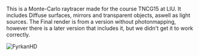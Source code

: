 This is a Monte-Carlo raytracer made for the course TNCG15 at LIU. It includes Diffuse surfaces, mirrors and transparent objects, aswell as light sources. The Final render is from a version without photonmapping, however there is a later version that includes it, but we didn't get it to work correctly.

![FyrkanHD](https://github.com/user-attachments/assets/5b2770df-1d89-4516-b7f3-c4fc459271c4)
